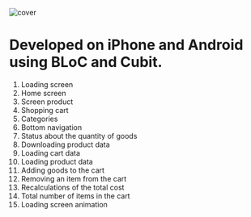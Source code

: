![cover](https://i.ibb.co/yFRDWnG/ecommerce.png)
# Developed on iPhone and Android using BLoC and Cubit.

1. Loading screen
2. Home screen
3. Screen product
4. Shopping cart
5. Categories
6. Bottom navigation
7. Status about the quantity of goods
8. Downloading product data
9. Loading cart data
10. Loading product data
11. Adding goods to the cart
12. Removing an item from the cart
13. Recalculations of the total cost
14. Total number of items in the cart
15. Loading screen animation